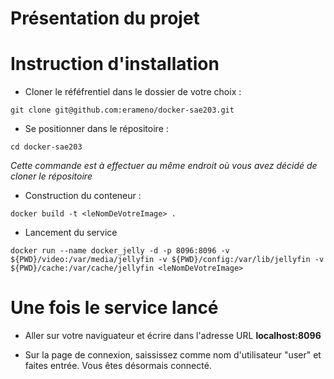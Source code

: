 # Présentation du projet 

Instruction d'installation 
=


- Cloner le réféfrentiel dans le dossier de votre choix  :

```git clone git@github.com:erameno/docker-sae203.git```



- Se positionner dans le répositoire : 

```cd docker-sae203``` 

*Cette commande est à effectuer au même endroit où vous avez décidé de cloner le répositoire* 



- Construction du conteneur :

```docker build -t <leNomDeVotreImage> .``` 

  
- Lancement du service 
  
```docker run --name docker_jelly -d -p 8096:8096 -v ${PWD}/video:/var/media/jellyfin -v ${PWD}/config:/var/lib/jellyfin -v ${PWD}/cache:/var/cache/jellyfin <leNomDeVotreImage>``` 
  
  
Une fois le service lancé 
=
  
- Aller sur votre naviguateur et écrire dans l'adresse URL **localhost:8096**
  
- Sur la page de connexion, saississez comme nom d'utilisateur "user" et faites entrée.
  Vous êtes désormais connecté. 
  
  
